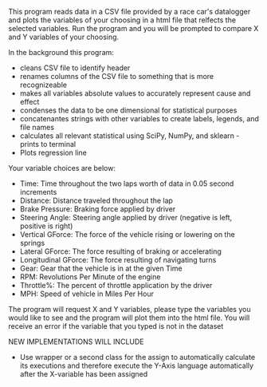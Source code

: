 This program reads data in a CSV file provided by a race car's datalogger and plots the variables of your choosing
in a html file that relfects the selected variables. Run the program and you will be prompted to compare X and Y variables of your choosing.

In the background this program:
- cleans CSV file to identify header
- renames columns of the CSV file to something that is more recognizeable
- makes all variables absolute values to accurately represent cause and effect
- condenses the data to be one dimensional for statistical purposes
- concatenantes strings with other variables to create labels, legends, and file names
- calculates all relevant statistical using SciPy, NumPy, and sklearn - prints to terminal
- Plots regression line


Your variable choices are below:
- Time: Time throughout the two laps worth of data in 0.05 second increments
- Distance: Distance traveled throughout the lap
- Brake Pressure: Braking force applied by driver
- Steering Angle: Steering angle applied by driver (negative is left, positive is right)
- Vertical GForce: The force of the vehicle rising or lowering on the springs
- Lateral GForce: The force resulting of braking or accelerating
- Longitudinal GForce: The force resulting of navigating turns
- Gear: Gear that the vehicle is in at the given Time
- RPM: Revolutions Per Minute of the engine
- Throttle%: The percent of throttle application by the driver
- MPH: Speed of vehicle in Miles Per Hour

The program will request X and Y variables, please type the variables you would like to see and the program will plot them
into the html file. You will receive an error if the variable that you typed is not in the dataset

NEW IMPLEMENTATIONS WILL INCLUDE
- Use wrapper or a second class for the assign to automatically calculate its executions and therefore execute
 the Y-Axis language automatically after the X-variable has been assigned
